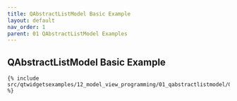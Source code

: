 ```yaml
---
title: QAbstractListModel Basic Example
layout: default
nav_order: 1
parent: 01 QAbstractListModel Examples
---
```


## QAbstractListModel Basic Example

```python(1, 3, 8-12)
{% include src/qtwidgetsexamples/12_model_view_programming/01_qabstractlistmodel/01_list_model.py %}
```

